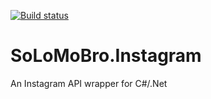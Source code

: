 [![Build status](https://ci.appveyor.com/api/projects/status/9j09bc3vm3gxut45/branch/develop?svg=true)](https://ci.appveyor.com/project/dialalpha/instagram/branch/develop)


# SoLoMoBro.Instagram
An Instagram API wrapper for C#/.Net
